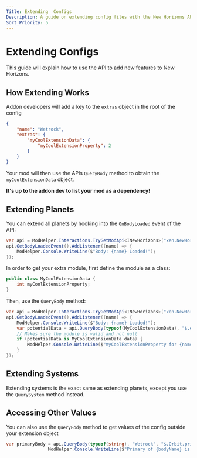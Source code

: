 ```yaml
---
Title: Extending  Configs
Description: A guide on extending config files with the New Horizons API
Sort_Priority: 5
---
```


# Extending Configs

This guide will explain how to use the API to add new features to New Horizons.

## How Extending Works

Addon developers will add a key to the `extras` object in the root of the config

```json
{
    "name": "Wetrock",
    "extras": {
        "myCoolExtensionData": {
            "myCoolExtensionProperty": 2
        }
    }
}
```

Your mod will then use the APIs `QueryBody` method to obtain the `myCoolExtensionData` object.

**It's up to the addon dev to list your mod as a dependency!**

## Extending Planets

You can extend all planets by hooking into the `OnBodyLoaded` event of the API:

```csharp
var api = ModHelper.Interactions.TryGetModApi<INewHorizons>("xen.NewHorizons");
api.GetBodyLoadedEvent().AddListener((name) => {
    ModHelper.Console.WriteLine($"Body: {name} Loaded!");
});
```

In order to get your extra module, first define the module as a class:

```csharp
public class MyCoolExtensionData {
    int myCoolExtensionProperty;
}
```

Then, use the `QueryBody` method:

```csharp
var api = ModHelper.Interactions.TryGetModApi<INewHorizons>("xen.NewHorizons");
api.GetBodyLoadedEvent().AddListener((name) => {
    ModHelper.Console.WriteLine($"Body: {name} Loaded!");
    var potentialData = api.QueryBody(typeof(MyCoolExtensionData), "$.extras.myCoolExtensionData", name);
    // Makes sure the module is valid and not null
    if (potentialData is MyCoolExtensionData data) {
        ModHelper.Console.WriteLine($"myCoolExtensionProperty for {name} is {data.myCoolExtensionProperty}!");
    }
});
```

## Extending Systems

Extending systems is the exact same as extending planets, except you use the `QuerySystem` method instead.

## Accessing Other Values

You can also use the `QueryBody` method to get values of the config outside your extension object

```csharp
var primaryBody = api.QueryBody(typeof(string), "Wetrock", "$.Orbit.primaryBody");
                ModHelper.Console.WriteLine($"Primary of {bodyName} is {primaryBody ?? "NULL"}!");
```
